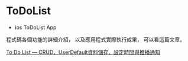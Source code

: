 # ToDoList
* ios ToDoList App


程式碼各個功能的詳細介紹，
以及應用程式實際執行成果，
可以看這篇文章。

[To Do List — CRUD、UserDefault資料儲存、設定時間與推播通知](
https://anny86023.medium.com/to-do-list-crud-userdefault%E8%B3%87%E6%96%99%E5%84%B2%E5%AD%98-%E8%A8%AD%E5%AE%9A%E6%99%82%E9%96%93%E8%88%87%E6%8E%A8%E6%92%AD%E9%80%9A%E7%9F%A5-ac47772f6f66)
